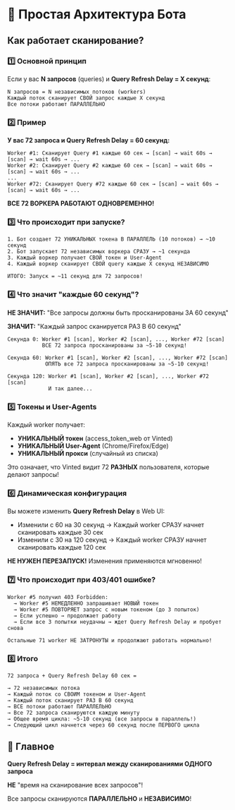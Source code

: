 # 🚀 Простая Архитектура Бота

## Как работает сканирование?

### 1️⃣ Основной принцип

Если у вас **N запросов** (queries) и **Query Refresh Delay = X секунд**:

```
N запросов = N независимых потоков (workers)
Каждый поток сканирует СВОЙ запрос каждые X секунд
Все потоки работают ПАРАЛЛЕЛЬНО
```

### 2️⃣ Пример

**У вас 72 запроса и Query Refresh Delay = 60 секунд:**

```
Worker #1: Сканирует Query #1 каждые 60 сек → [scan] → wait 60s → [scan] → wait 60s → ...
Worker #2: Сканирует Query #2 каждые 60 сек → [scan] → wait 60s → [scan] → wait 60s → ...
...
Worker #72: Сканирует Query #72 каждые 60 сек → [scan] → wait 60s → [scan] → wait 60s → ...
```

**ВСЕ 72 ВОРКЕРА РАБОТАЮТ ОДНОВРЕМЕННО!**

### 3️⃣ Что происходит при запуске?

```
1. Бот создает 72 УНИКАЛЬНЫХ токена В ПАРАЛЛЕЛЬ (10 потоков) → ~10 секунд
2. Бот запускает 72 независимых воркера СРАЗУ → ~1 секунда  
3. Каждый воркер получает СВОЙ токен и User-Agent
4. Каждый воркер сканирует СВОЙ query каждые X секунд НЕЗАВИСИМО

ИТОГО: Запуск = ~11 секунд для 72 запросов!
```

### 4️⃣ Что значит "каждые 60 секунд"?

**НЕ ЗНАЧИТ:** "Все запросы должны быть просканированы ЗА 60 секунд"

**ЗНАЧИТ:** "Каждый запрос сканируется РАЗ В 60 секунд"

```
Секунда 0: Worker #1 [scan], Worker #2 [scan], ..., Worker #72 [scan]
           ВСЕ 72 запроса просканированы за ~5-10 секунд!
           
Секунда 60: Worker #1 [scan], Worker #2 [scan], ..., Worker #72 [scan]
            ОПЯТЬ все 72 запроса просканированы за ~5-10 секунд!
            
Секунда 120: Worker #1 [scan], Worker #2 [scan], ..., Worker #72 [scan]
             И так далее...
```

### 5️⃣ Токены и User-Agents

Каждый worker получает:
- **УНИКАЛЬНЫЙ токен** (access_token_web от Vinted)
- **УНИКАЛЬНЫЙ User-Agent** (Chrome/Firefox/Edge)
- **УНИКАЛЬНЫЙ прокси** (случайный из списка)

Это означает, что Vinted видит 72 **РАЗНЫХ** пользователя, которые делают запросы!

### 6️⃣ Динамическая конфигурация

Вы можете изменить **Query Refresh Delay** в Web UI:
- Изменили с 60 на 30 секунд → Каждый worker СРАЗУ начнет сканировать каждые 30 сек
- Изменили с 30 на 120 секунд → Каждый worker СРАЗУ начнет сканировать каждые 120 сек

**НЕ НУЖЕН ПЕРЕЗАПУСК!** Изменения применяются мгновенно!

### 7️⃣ Что происходит при 403/401 ошибке?

```
Worker #5 получил 403 Forbidden:
  → Worker #5 НЕМЕДЛЕННО запрашивает НОВЫЙ токен
  → Worker #5 ПОВТОРЯЕТ запрос с новым токеном (до 3 попыток)
  → Если успешно → продолжает работу
  → Если все 3 попытки неудачны → ждет Query Refresh Delay и пробует снова

Остальные 71 worker НЕ ЗАТРОНУТЫ и продолжают работать нормально!
```

### 8️⃣ Итого

```
72 запроса + Query Refresh Delay 60 сек = 

→ 72 независимых потока
→ Каждый поток со СВОИМ токеном и User-Agent
→ Каждый поток сканирует РАЗ В 60 секунд
→ ВСЕ потоки работают ПАРАЛЛЕЛЬНО
→ Все 72 запроса сканируются каждую минуту
→ Общее время цикла: ~5-10 секунд (все запросы в параллель!)
→ Следующий цикл начнется через 60 секунд после ПЕРВОГО цикла
```

## 🎯 Главное

**Query Refresh Delay = интервал между сканированиями ОДНОГО запроса**

**НЕ** "время на сканирование всех запросов"!

Все запросы сканируются **ПАРАЛЛЕЛЬНО** и **НЕЗАВИСИМО**!

